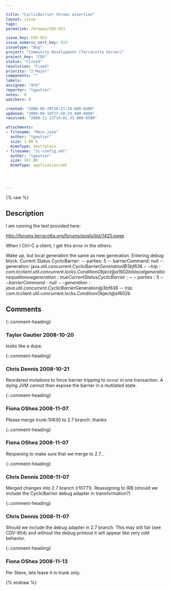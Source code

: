 ```yaml
---

title: "CyclicBarrier throws assertion"
layout: issue
tags: 
permalink: /browse/CDV-923

issue_key: CDV-923
issue_numeric_sort_key: 923
issuetype: "Bug"
project: "Community Development (Terracotta Server)"
project_key: "CDV"
status: "Closed"
resolution: "Fixed"
priority: "2 Major"
components: ""
labels: 
assignee: "drb"
reporter: "tgautier"
votes:  0
watchers: 0

created: "2008-09-29T18:21:24.000-0400"
updated: "2009-04-10T17:58:29.000-0400"
resolved: "2008-11-13T14:01:33.000-0500"

attachments:
- filename: "Main.java"
  author: "tgautier"
  size: 1.00 k
  mimeType: text/plain
- filename: "tc-config.xml"
  author: "tgautier"
  size: 367.00
  mimeType: application/xml




---
```


{% raw %}

## Description

<div markdown="1" class="description">

I am running the test provided here:

http://forums.terracotta.org/forums/posts/list/1425.page

When I Ctrl-C a client, I get this error in the others:

Wake up, but local generation the same as new generation.
Entering debug block.
Current Status CyclicBarrier:
-- parties: 5
-- barrierCommand: null
-- generation: java.util.concurrent.CyclicBarrier$Generation@3bf636
-- trip: com.tcclient.util.concurrent.locks.ConditionObject@a1602b
Is local generation equal to new generation: true
Current Status CyclicBarrier:
-- parties: 5
-- barrierCommand: null
-- generation: java.util.concurrent.CyclicBarrier$Generation@3bf636
-- trip: com.tcclient.util.concurrent.locks.ConditionObject@a1602b



</div>

## Comments


{:.comment-heading}
### **Taylor Gautier** <span class="date">2008-10-20</span>

<div markdown="1" class="comment">

looks like a dupe.

</div>


{:.comment-heading}
### **Chris Dennis** <span class="date">2008-10-21</span>

<div markdown="1" class="comment">

Reordered mutations to force barrier tripping to occur in one transaction.  A dying JVM cannot then expose the barrier in a mutilated state.

</div>


{:.comment-heading}
### **Fiona OShea** <span class="date">2008-11-07</span>

<div markdown="1" class="comment">

Please merge trunk:10630 to 2.7 branch..thanks

</div>


{:.comment-heading}
### **Fiona OShea** <span class="date">2008-11-07</span>

<div markdown="1" class="comment">

Reopening to make sure that we merge to 2.7...

</div>


{:.comment-heading}
### **Chris Dennis** <span class="date">2008-11-07</span>

<div markdown="1" class="comment">

Merged changes into 2.7 branch (r10771).  Reassigning to IRB (should we include the CyclicBarrier debug adapter in transformation?)

</div>


{:.comment-heading}
### **Chris Dennis** <span class="date">2008-11-07</span>

<div markdown="1" class="comment">

Should we include the debug adapter in 2.7 branch.  This may still fail (see CDV-954) and without the debug printout it will appear like very odd behavior.

</div>


{:.comment-heading}
### **Fiona OShea** <span class="date">2008-11-13</span>

<div markdown="1" class="comment">

Per Steve, lets leave it in trunk only.

</div>



{% endraw %}

